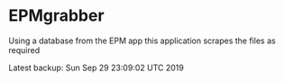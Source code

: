# EPMgrabber
Using a database from the EPM app this application scrapes the files as required


Latest backup: Sun Sep 29 23:09:02 UTC 2019
